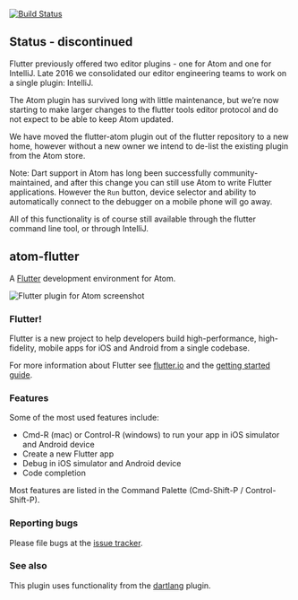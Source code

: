 [![Build Status](https://travis-ci.org/dart-atom/atom-flutter.svg?branch=master)](https://travis-ci.org/dart-atom/atom-flutter)

## Status - discontinued

Flutter previously offered two editor plugins - one for Atom and one for IntelliJ. Late
2016 we consolidated our editor engineering teams to work on a single plugin: IntelliJ.

The Atom plugin has survived long with little maintenance, but we’re now starting to make
larger changes to the flutter tools editor protocol and do not expect to be able to keep
Atom updated.

We have moved the flutter-atom plugin out of the flutter repository to a new home, however
without a new owner we intend to de-list the existing plugin from the Atom store.

Note: Dart support in Atom has long been successfully community-maintained, and after this
change you can still use Atom to write Flutter applications. However the `Run` button, device
selector and ability to automatically connect to the debugger on a mobile phone will go away.

All of this functionality is of course still available through the flutter command line tool,
or through IntelliJ.

## atom-flutter

A [Flutter][] development environment for Atom.

![Flutter plugin for Atom screenshot](https://raw.githubusercontent.com/dart-atom/atom-flutter/master/doc/images/screenshot.png)

### Flutter!

Flutter is a new project to help developers build high-performance, high-fidelity,
mobile apps for iOS and Android from a single codebase.

For more information about Flutter see [flutter.io](https://flutter.io) and the
[getting started guide](https://flutter.io/getting-started/).

### Features

Some of the most used features include:

* Cmd-R (mac) or Control-R (windows) to run your app in iOS simulator and Android device
* Create a new Flutter app
* Debug in iOS simulator and Android device
* Code completion

Most features are listed in the Command Palette (Cmd-Shift-P / Control-Shift-P).

### Reporting bugs

Please file bugs at the [issue tracker][tracker].

[tracker]: https://github.com/dart-atom/atom-flutter/issues

### See also

This plugin uses functionality from the
[dartlang](https://github.com/dart-atom/dartlang) plugin.

[Flutter]: http://flutter.io
